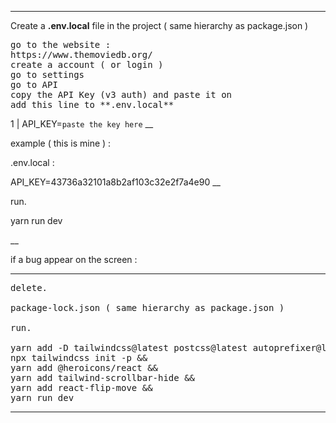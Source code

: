 ___

Create a 
**.env.local**
file in the project ( same hierarchy as package.json ) 

<pre>
go to the website : 
https://www.themoviedb.org/ 
create a account ( or login ) 
go to settings 
go to API 
copy the API Key (v3 auth) and paste it on
add this line to **.env.local** 
</pre>

1 | API_KEY=`paste the key here`
__

example ( this is mine ) : 

.env.local : 

API_KEY=43736a32101a8b2af103c32e2f7a4e90
__

run.

yarn run dev 

__

if a bug appear on the screen : 

_______
<pre>
delete.

package-lock.json ( same hierarchy as package.json ) 

run.

yarn add -D tailwindcss@latest postcss@latest autoprefixer@latest && 
npx tailwindcss init -p && 
yarn add @heroicons/react && 
yarn add tailwind-scrollbar-hide &&
yarn add react-flip-move &&
yarn run dev
</pre>
_______
